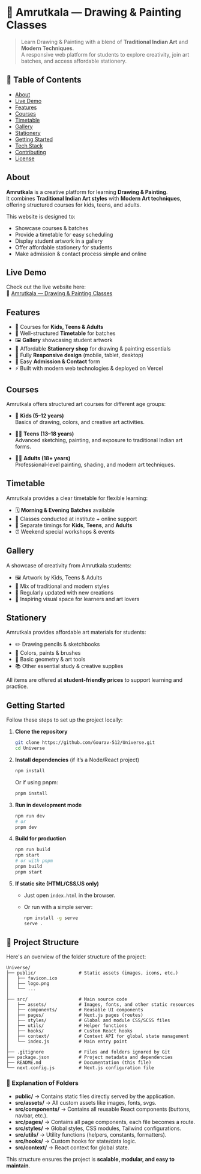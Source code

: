 # 🎨 Amrutkala — Drawing & Painting Classes

> Learn Drawing & Painting with a blend of **Traditional Indian Art** and **Modern Techniques**.  
> A responsive web platform for students to explore creativity, join art batches, and access affordable stationery.

## 🚀 Table of Contents

- [About](#about)  
- [Live Demo](#live-demo)  
- [Features](#features)  
- [Courses](#courses)  
- [Timetable](#timetable)  
- [Gallery](#gallery)  
- [Stationery](#stationery)  
- [Getting Started](#getting-started)  
- [Tech Stack](#tech-stack)  
- [Contributing](#contributing)  
- [License](#license)

## About

**Amrutkala** is a creative platform for learning **Drawing & Painting**.  
It combines **Traditional Indian Art styles** with **Modern Art techniques**, offering structured courses for kids, teens, and adults.  

This website is designed to:  
- Showcase courses & batches  
- Provide a timetable for easy scheduling  
- Display student artwork in a gallery  
- Offer affordable stationery for students  
- Make admission & contact process simple and online

## Live Demo

Check out the live website here:  
🔗 [Amrutkala — Drawing & Painting Classes](https://amrutkala.vercel.app/)


## Features

- 🎨 Courses for **Kids, Teens & Adults**  
- 📅 Well-structured **Timetable** for batches  
- 🖼️ **Gallery** showcasing student artwork  
- 🛒 Affordable **Stationery shop** for drawing & painting essentials  
- 📱 Fully **Responsive design** (mobile, tablet, desktop)  
- 📩 Easy **Admission & Contact** form  
- ⚡ Built with modern web technologies & deployed on Vercel  

## Courses

Amrutkala offers structured art courses for different age groups:

- 🧒 **Kids (5–12 years)**  
  Basics of drawing, colors, and creative art activities.  

- 👦👧 **Teens (13–18 years)**  
  Advanced sketching, painting, and exposure to traditional Indian art forms.  

- 👩‍🎨 **Adults (18+ years)**  
  Professional-level painting, shading, and modern art techniques.  

## Timetable

Amrutkala provides a clear timetable for flexible learning:  

- 🗓️ **Morning & Evening Batches** available  
- 📍 Classes conducted at institute + online support  
- 🧒 Separate timings for **Kids**, **Teens**, and **Adults**  
- ⏰ Weekend special workshops & events  

## Gallery

A showcase of creativity from Amrutkala students:

- 🖼️ Artwork by Kids, Teens & Adults  
- 🎨 Mix of traditional and modern styles  
- 🌟 Regularly updated with new creations  
- 📸 Inspiring visual space for learners and art lovers  

## Stationery

Amrutkala provides affordable art materials for students:  

- ✏️ Drawing pencils & sketchbooks  
- 🎨 Colors, paints & brushes  
- 📏 Basic geometry & art tools  
- 📚 Other essential study & creative supplies  

All items are offered at **student-friendly prices** to support learning and practice.  

## Getting Started

Follow these steps to set up the project locally:

1. **Clone the repository**

   ```bash
   git clone https://github.com/Gourav-512/Universe.git
   cd Universe
   ```

2. **Install dependencies** (if it’s a Node/React project)

   ```bash
   npm install
   ```

   Or if using pnpm:

   ```bash
   pnpm install
   ```

3. **Run in development mode**

   ```bash
   npm run dev
   # or
   pnpm dev
   ```

4. **Build for production**

   ```bash
   npm run build
   npm start
   # or with pnpm
   pnpm build
   pnpm start
   ```

5. **If static site (HTML/CSS/JS only)**

   * Just open `index.html` in the browser.
   * Or run with a simple server:

     ```bash
     npm install -g serve
     serve .
     ```

## 📂 Project Structure

Here's an overview of the folder structure of the project:

```
Universe/
├── public/                # Static assets (images, icons, etc.)
│   ├── favicon.ico
│   ├── logo.png
│   └── ...
│
├── src/                   # Main source code
│   ├── assets/            # Images, fonts, and other static resources
│   ├── components/        # Reusable UI components
│   ├── pages/             # Next.js pages (routes)
│   ├── styles/            # Global and module CSS/SCSS files
│   ├── utils/             # Helper functions
│   ├── hooks/             # Custom React hooks
│   ├── context/           # Context API for global state management
│   └── index.js           # Main entry point
│
├── .gitignore             # Files and folders ignored by Git
├── package.json           # Project metadata and dependencies
├── README.md              # Documentation (this file)
└── next.config.js         # Next.js configuration file
```

### 📝 Explanation of Folders

* **public/** → Contains static files directly served by the application.
* **src/assets/** → All custom assets like images, fonts, svgs.
* **src/components/** → Contains all reusable React components (buttons, navbar, etc.).
* **src/pages/** → Contains all page components, each file becomes a route.
* **src/styles/** → Global styles, CSS modules, Tailwind configurations.
* **src/utils/** → Utility functions (helpers, constants, formatters).
* **src/hooks/** → Custom hooks for state/data logic.
* **src/context/** → React context for global state.

This structure ensures the project is **scalable, modular, and easy to maintain**.
